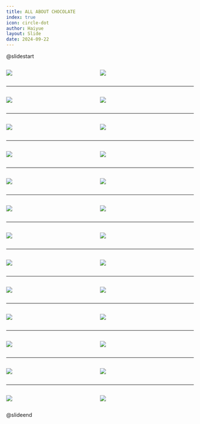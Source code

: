 ```yaml
---
title: ALL ABOUT CHOCOLATE
index: true
icon: circle-dot
author: Haiyue
layout: Slide
date: 2024-09-22
---
```

 
@slidestart

<div style="display:flex">
<div style="flex:1">

![](https://raw.githubusercontent.com/yclord/reading/refs/heads/master/english/Level-R/ALL%20ABOUT%20CHOCOLATE/001.webp)
</div>
<div style="flex:1">

![](https://raw.githubusercontent.com/yclord/reading/refs/heads/master/english/Level-R/ALL%20ABOUT%20CHOCOLATE/002.webp)
</div>
</div>

---

<div style="display:flex">
<div style="flex:1">

![](https://raw.githubusercontent.com/yclord/reading/refs/heads/master/english/Level-R/ALL%20ABOUT%20CHOCOLATE/003.webp)
</div>
<div style="flex:1">

![](https://raw.githubusercontent.com/yclord/reading/refs/heads/master/english/Level-R/ALL%20ABOUT%20CHOCOLATE/004.webp)
</div>
</div>

---

<div style="display:flex">
<div style="flex:1">

![](https://raw.githubusercontent.com/yclord/reading/refs/heads/master/english/Level-R/ALL%20ABOUT%20CHOCOLATE/005.webp)
</div>
<div style="flex:1">

![](https://raw.githubusercontent.com/yclord/reading/refs/heads/master/english/Level-R/ALL%20ABOUT%20CHOCOLATE/006.webp)
</div>
</div>

---

<div style="display:flex">
<div style="flex:1">

![](https://raw.githubusercontent.com/yclord/reading/refs/heads/master/english/Level-R/ALL%20ABOUT%20CHOCOLATE/007.webp)
</div>
<div style="flex:1">

![](https://raw.githubusercontent.com/yclord/reading/refs/heads/master/english/Level-R/ALL%20ABOUT%20CHOCOLATE/008.webp)
</div>
</div>

---

<div style="display:flex">
<div style="flex:1">

![](https://raw.githubusercontent.com/yclord/reading/refs/heads/master/english/Level-R/ALL%20ABOUT%20CHOCOLATE/009.webp)
</div>
<div style="flex:1">

![](https://raw.githubusercontent.com/yclord/reading/refs/heads/master/english/Level-R/ALL%20ABOUT%20CHOCOLATE/010.webp)
</div>
</div>

---

<div style="display:flex">
<div style="flex:1">

![](https://raw.githubusercontent.com/yclord/reading/refs/heads/master/english/Level-R/ALL%20ABOUT%20CHOCOLATE/011.webp)
</div>
<div style="flex:1">

![](https://raw.githubusercontent.com/yclord/reading/refs/heads/master/english/Level-R/ALL%20ABOUT%20CHOCOLATE/012.webp)
</div>
</div>

---

<div style="display:flex">
<div style="flex:1">

![](https://raw.githubusercontent.com/yclord/reading/refs/heads/master/english/Level-R/ALL%20ABOUT%20CHOCOLATE/013.webp)
</div>
<div style="flex:1">

![](https://raw.githubusercontent.com/yclord/reading/refs/heads/master/english/Level-R/ALL%20ABOUT%20CHOCOLATE/014.webp)
</div>
</div>

---

<div style="display:flex">
<div style="flex:1">

![](https://raw.githubusercontent.com/yclord/reading/refs/heads/master/english/Level-R/ALL%20ABOUT%20CHOCOLATE/015.webp)
</div>
<div style="flex:1">

![](https://raw.githubusercontent.com/yclord/reading/refs/heads/master/english/Level-R/ALL%20ABOUT%20CHOCOLATE/016.webp)
</div>
</div>

---

<div style="display:flex">
<div style="flex:1">

![](https://raw.githubusercontent.com/yclord/reading/refs/heads/master/english/Level-R/ALL%20ABOUT%20CHOCOLATE/017.webp)
</div>
<div style="flex:1">

![](https://raw.githubusercontent.com/yclord/reading/refs/heads/master/english/Level-R/ALL%20ABOUT%20CHOCOLATE/018.webp)
</div>
</div>

---

<div style="display:flex">
<div style="flex:1">

![](https://raw.githubusercontent.com/yclord/reading/refs/heads/master/english/Level-R/ALL%20ABOUT%20CHOCOLATE/019.webp)
</div>
<div style="flex:1">

![](https://raw.githubusercontent.com/yclord/reading/refs/heads/master/english/Level-R/ALL%20ABOUT%20CHOCOLATE/020.webp)
</div>
</div>

---

<div style="display:flex">
<div style="flex:1">

![](https://raw.githubusercontent.com/yclord/reading/refs/heads/master/english/Level-R/ALL%20ABOUT%20CHOCOLATE/021.webp)
</div>
<div style="flex:1">

![](https://raw.githubusercontent.com/yclord/reading/refs/heads/master/english/Level-R/ALL%20ABOUT%20CHOCOLATE/022.webp)
</div>
</div>

---

<div style="display:flex">
<div style="flex:1">

![](https://raw.githubusercontent.com/yclord/reading/refs/heads/master/english/Level-R/ALL%20ABOUT%20CHOCOLATE/023.webp)
</div>
<div style="flex:1">

![](https://raw.githubusercontent.com/yclord/reading/refs/heads/master/english/Level-R/ALL%20ABOUT%20CHOCOLATE/024.webp)
</div>
</div>

---

<div style="display:flex">
<div style="flex:1">

![](https://raw.githubusercontent.com/yclord/reading/refs/heads/master/english/Level-R/ALL%20ABOUT%20CHOCOLATE/025.webp)
</div>
<div style="flex:1">

![](https://raw.githubusercontent.com/yclord/reading/refs/heads/master/english/Level-R/ALL%20ABOUT%20CHOCOLATE/026.webp)
</div>
</div>

@slideend
